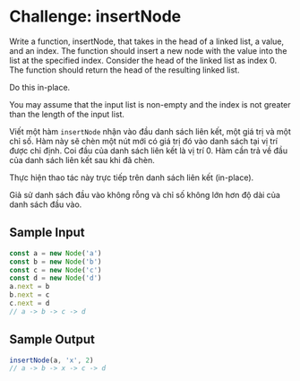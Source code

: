 # Challenge: insertNode

Write a function, insertNode, that takes in the head of a linked list, a value, and an index. The function should insert a new node with the value into the list at the specified index. Consider the head of the linked list as index 0. The function should return the head of the resulting linked list.

Do this in-place.

You may assume that the input list is non-empty and the index is not greater than the length of the input list.

Viết một hàm `insertNode` nhận vào đầu danh sách liên kết, một giá trị và một chỉ số. Hàm này sẽ chèn một nút mới có giá trị đó vào danh sách tại vị trí được chỉ định. Coi đầu của danh sách liên kết là vị trí 0. Hàm cần trả về đầu của danh sách liên kết sau khi đã chèn.

Thực hiện thao tác này trực tiếp trên danh sách liên kết (in-place).

Giả sử danh sách đầu vào không rỗng và chỉ số không lớn hơn độ dài của danh sách đầu vào.

## Sample Input

```js
const a = new Node('a')
const b = new Node('b')
const c = new Node('c')
const d = new Node('d')
a.next = b
b.next = c
c.next = d
// a -> b -> c -> d
```

## Sample Output

```js
insertNode(a, 'x', 2)
// a -> b -> x -> c -> d
```
